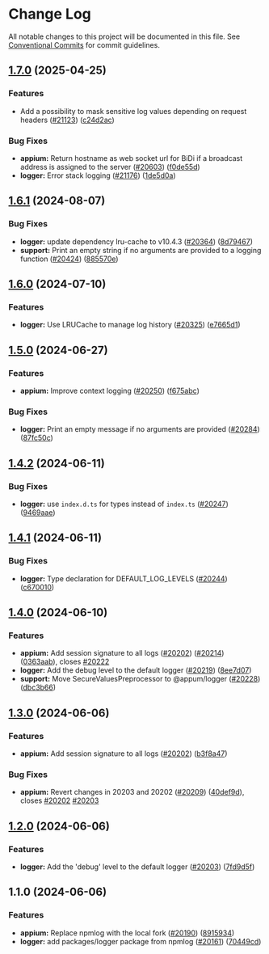 # Change Log

All notable changes to this project will be documented in this file.
See [Conventional Commits](https://conventionalcommits.org) for commit guidelines.

## [1.7.0](https://github.com/appium/appium/compare/@appium/logger@1.6.1...@appium/logger@1.7.0) (2025-04-25)


### Features

* Add a possibility to mask sensitive log values depending on request headers ([#21123](https://github.com/appium/appium/issues/21123)) ([c24d2ac](https://github.com/appium/appium/commit/c24d2ac46123f41ee9b54e0adefacfabd149089c))


### Bug Fixes

* **appium:** Return hostname as web socket url for BiDi if a broadcast address is assigned to the server ([#20603](https://github.com/appium/appium/issues/20603)) ([f0de55d](https://github.com/appium/appium/commit/f0de55da0da2fc0305876a948704c1f0a2a5990f))
* **logger:** Error stack logging ([#21176](https://github.com/appium/appium/issues/21176)) ([1de5d0a](https://github.com/appium/appium/commit/1de5d0a0e8994b170a44eebe2d0575d5c74c3ff2))



## [1.6.1](https://github.com/appium/appium/compare/@appium/logger@1.6.0...@appium/logger@1.6.1) (2024-08-07)


### Bug Fixes

* **logger:** update dependency lru-cache to v10.4.3 ([#20364](https://github.com/appium/appium/issues/20364)) ([8d79467](https://github.com/appium/appium/commit/8d79467da8a0733ac3e49b9152bd6905989a57ca))
* **support:** Print an empty string if no arguments are provided to a logging function ([#20424](https://github.com/appium/appium/issues/20424)) ([885570e](https://github.com/appium/appium/commit/885570e7caec486765c1baa67131f0b3adf1daf7))



## [1.6.0](https://github.com/appium/appium/compare/@appium/logger@1.5.0...@appium/logger@1.6.0) (2024-07-10)


### Features

* **logger:** Use LRUCache to manage log history ([#20325](https://github.com/appium/appium/issues/20325)) ([e7665d1](https://github.com/appium/appium/commit/e7665d1cd93e1edb6c981aae09ff9df37fe43d0a))



## [1.5.0](https://github.com/appium/appium/compare/@appium/logger@1.4.2...@appium/logger@1.5.0) (2024-06-27)


### Features

* **appium:** Improve context logging ([#20250](https://github.com/appium/appium/issues/20250)) ([f675abc](https://github.com/appium/appium/commit/f675abc27b3e6beac2431cc71afb5fc2c2f70534))


### Bug Fixes

* **logger:** Print an empty message if no arguments are provided ([#20284](https://github.com/appium/appium/issues/20284)) ([87fc50c](https://github.com/appium/appium/commit/87fc50c2aff523492a353f20fa9dc7e759be06b3))



## [1.4.2](https://github.com/appium/appium/compare/@appium/logger@1.4.1...@appium/logger@1.4.2) (2024-06-11)


### Bug Fixes

* **logger:** use `index.d.ts` for types instead of `index.ts` ([#20247](https://github.com/appium/appium/issues/20247)) ([9469aae](https://github.com/appium/appium/commit/9469aaef0e31d27b4814bc14763b0abeb6e11bf7))



## [1.4.1](https://github.com/appium/appium/compare/@appium/logger@1.4.0...@appium/logger@1.4.1) (2024-06-11)


### Bug Fixes

* **logger:** Type declaration for DEFAULT_LOG_LEVELS ([#20244](https://github.com/appium/appium/issues/20244)) ([c670010](https://github.com/appium/appium/commit/c670010ec7ea1c2730839e86b308837a83fc026e))



## [1.4.0](https://github.com/appium/appium/compare/@appium/logger@1.3.0...@appium/logger@1.4.0) (2024-06-10)


### Features

* **appium:** Add session signature to all logs ([#20202](https://github.com/appium/appium/issues/20202)) ([#20214](https://github.com/appium/appium/issues/20214)) ([0363aab](https://github.com/appium/appium/commit/0363aab8ba4fe0ec49845db2f493001aa873578b)), closes [#20222](https://github.com/appium/appium/issues/20222)
* **logger:** Add the debug level to the default logger ([#20219](https://github.com/appium/appium/issues/20219)) ([8ee7d07](https://github.com/appium/appium/commit/8ee7d07af4e2375d2eb7c23badaaac34685bc59c))
* **support:** Move SecureValuesPreprocessor to @appum/logger ([#20228](https://github.com/appium/appium/issues/20228)) ([dbc3b66](https://github.com/appium/appium/commit/dbc3b668a0a7a815d23f1cae4207d435fc09034d))



## [1.3.0](https://github.com/appium/appium/compare/@appium/logger@1.2.0...@appium/logger@1.3.0) (2024-06-06)


### Features

* **appium:** Add session signature to all logs ([#20202](https://github.com/appium/appium/issues/20202)) ([b3f8a47](https://github.com/appium/appium/commit/b3f8a47c2d3fa029bdb5592d7130c6d1664e53b5))


### Bug Fixes

* **appium:** Revert changes in 20203 and 20202 ([#20209](https://github.com/appium/appium/issues/20209)) ([40def9d](https://github.com/appium/appium/commit/40def9dbdbde64706111900967d66735257b7404)), closes [#20202](https://github.com/appium/appium/issues/20202) [#20203](https://github.com/appium/appium/issues/20203)



## [1.2.0](https://github.com/appium/appium/compare/@appium/logger@1.1.0...@appium/logger@1.2.0) (2024-06-06)


### Features

* **logger:** Add the 'debug' level to the default logger ([#20203](https://github.com/appium/appium/issues/20203)) ([7fd9d5f](https://github.com/appium/appium/commit/7fd9d5f6261b385c234580c2bfee4d576905458b))



## 1.1.0 (2024-06-06)


### Features

* **appium:** Replace npmlog with the local fork ([#20190](https://github.com/appium/appium/issues/20190)) ([8915934](https://github.com/appium/appium/commit/8915934270243bfb46c4d104a098ce1cc481b0ff))
* **logger:** add packages/logger package from npmlog ([#20161](https://github.com/appium/appium/issues/20161)) ([70449cd](https://github.com/appium/appium/commit/70449cd077d7efc3dbc8aa498ee2072cc2dc0f22))
